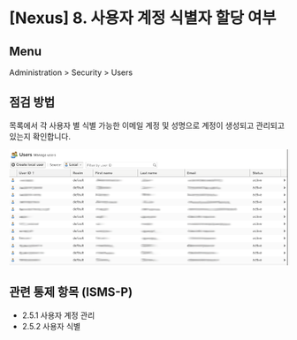 # [Nexus] 8. 사용자 계정 식별자 할당 여부

## Menu 
Administration > Security > Users

## 점검 방법 
목록에서 각 사용자 별 식별 가능한 이메일 계정 및 성명으로 계정이 생성되고 관리되고 있는지 확인합니다. 

![Users](images/users.png)

## 관련 통제 항목 (ISMS-P)
- 2.5.1 사용자 계정 관리
- 2.5.2 사용자 식별